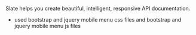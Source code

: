 Slate helps you create beautiful, intelligent, responsive API documentation.

* used bootstrap and jquery mobile menu css files and bootstrap and jquery mobile menu js files

